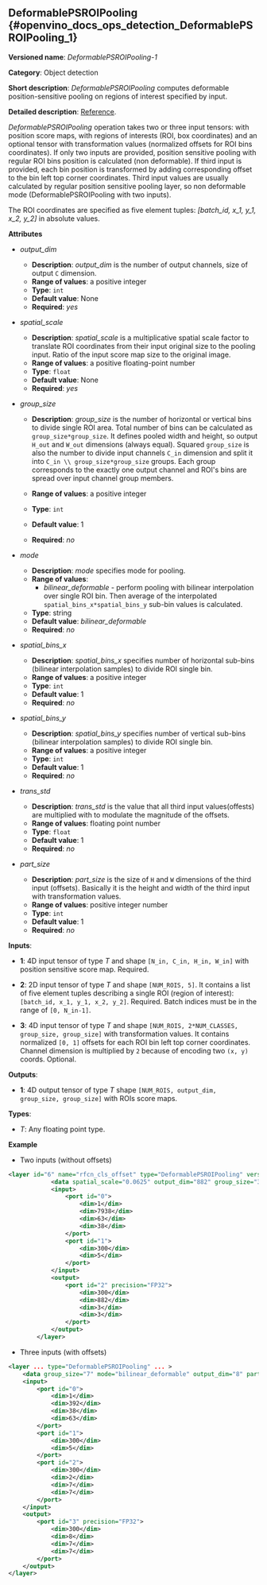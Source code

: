 ## DeformablePSROIPooling <a name="DeformablePSROIPooling"></a> {#openvino_docs_ops_detection_DeformablePSROIPooling_1}

**Versioned name**: *DeformablePSROIPooling-1*

**Category**: Object detection

**Short description**: *DeformablePSROIPooling* computes deformable position-sensitive pooling on regions of interest specified by input.

**Detailed description**: [Reference](https://arxiv.org/abs/1703.06211).

*DeformablePSROIPooling* operation takes two or three input tensors: with position score maps, with regions of interests (ROI, box coordinates) and an optional tensor with transformation values (normalized offsets for ROI bins coordinates).
If only two inputs are provided, position sensitive pooling with regular ROI bins position is calculated (non deformable). 
If third input is provided, each bin position is transformed by adding corresponding offset to the bin left top corner coordinates. Third input values are usually calculated by regular position sensitive pooling layer, so non deformable mode (DeformablePSROIPooling with two inputs).

The ROI coordinates are specified as five element tuples: *[batch_id, x_1, y_1, x_2, y_2]* in absolute values.


**Attributes**

* *output_dim*

  * **Description**: *output_dim* is the number of output channels, size of output `C` dimension.
  * **Range of values**: a positive integer
  * **Type**: `int`
  * **Default value**: None
  * **Required**: *yes*

* *spatial_scale*

  * **Description**: *spatial_scale* is a multiplicative spatial scale factor to translate ROI coordinates from their input original size to the pooling input. Ratio of the input score map size to the original image. 
  * **Range of values**: a positive floating-point number
  * **Type**: `float`
  * **Default value**: None
  * **Required**: *yes*

* *group_size*

  * **Description**: *group_size* is the number of horizontal or vertical bins to divide single ROI area. Total number of bins can be calculated as `group_size*group_size`. It defines pooled width and height, so output `H_out` and `W_out` dimensions (always equal).
  Squared `group_size` is also the number to divide input channels `C_in` dimension and split it into `C_in \\ group_size*group_size` groups.
  Each group corresponds to the exactly one output channel and ROI's bins are spread over input channel group members.

  * **Range of values**: a positive integer
  * **Type**: `int`
  * **Default value**: 1
  * **Required**: *no*

* *mode*
  * **Description**: *mode* specifies mode for pooling.
  * **Range of values**:
    * *bilinear_deformable* - perform pooling with bilinear interpolation over single ROI bin. Then average of the interpolated `spatial_bins_x*spatial_bins_y` sub-bin values is calculated.
  * **Type**: string
  * **Default value**: *bilinear_deformable*
  * **Required**: *no*

* *spatial_bins_x*
  * **Description**: *spatial_bins_x* specifies number of horizontal sub-bins (bilinear interpolation samples) to divide ROI single bin.
  * **Range of values**: a positive integer
  * **Type**: `int`
  * **Default value**: 1
  * **Required**: *no*

* *spatial_bins_y*
  * **Description**: *spatial_bins_y* specifies number of vertical sub-bins (bilinear interpolation samples) to divide ROI single bin.
  * **Range of values**: a positive integer
  * **Type**: `int`
  * **Default value**: 1
  * **Required**: *no*

* *trans_std*
  * **Description**: *trans_std* is the value that all third input values(offests) are multiplied with to modulate the magnitude of the offsets.
  * **Range of values**: floating point number
  * **Type**: `float`
  * **Default value**: 1
  * **Required**: *no*

* *part_size*
  * **Description**: *part_size* is the size of `H` and `W` dimensions of the third input (offsets). Basically it is the height and width of the third input 
  with transformation values.
  * **Range of values**: positive integer number
  * **Type**: `int`
  * **Default value**: 1
  * **Required**: *no*

**Inputs**:

*   **1**: 4D input tensor of type *T* and shape `[N_in, C_in, H_in, W_in]` with position sensitive score map. Required.

*   **2**: 2D input tensor of type *T* and shape `[NUM_ROIS, 5]`. It contains a list of five element tuples describing a single ROI (region of interest): `[batch_id, x_1, y_1, x_2, y_2]`. Required.
Batch indices must be in the range of `[0, N_in-1]`.

*   **3**: 4D input tensor of type *T* and shape `[NUM_ROIS, 2*NUM_CLASSES, group_size, group_size]` with transformation values. It contains normalized `[0, 1]` offsets for each ROI bin left top corner coordinates. Channel dimension is multiplied by `2` because of encoding two `(x, y)` coords. Optional.

**Outputs**:
*   **1**: 4D output tensor of type *T* shape `[NUM_ROIS, output_dim, group_size, group_size]` with ROIs score maps.

**Types**:

* *T*: Any floating point type.
 

**Example**

* Two inputs (without offsets)
```xml
<layer id="6" name="rfcn_cls_offset" type="DeformablePSROIPooling" version="opset1">
			<data spatial_scale="0.0625" output_dim="882" group_size="3" mode="bilinear_deformable" spatial_bins_x="4" spatial_bins_y="4" pooled_width="3" pooled_height="3" trans_std="0.0" part_size="3"/>
			<input>
				<port id="0">
					<dim>1</dim>
					<dim>7938</dim>
					<dim>63</dim>
					<dim>38</dim>
				</port>
				<port id="1">
					<dim>300</dim>
					<dim>5</dim>
				</port>
			</input>
			<output>
				<port id="2" precision="FP32">
					<dim>300</dim>
					<dim>882</dim>
					<dim>3</dim>
					<dim>3</dim>
				</port>
			</output>
		</layer>
```
* Three inputs (with offsets)
```xml
<layer ... type="DeformablePSROIPooling" ... >
    <data group_size="7" mode="bilinear_deformable" output_dim="8" part_size="7" spatial_bins_x="4" spatial_bins_y="4" spatial_scale="0.0625" trans_std="0.1"/>
    <input>
        <port id="0">
            <dim>1</dim>
            <dim>392</dim>
            <dim>38</dim>
            <dim>63</dim>
        </port>
        <port id="1">
            <dim>300</dim>
            <dim>5</dim>
        </port>
        <port id="2">
            <dim>300</dim>
            <dim>2</dim>
            <dim>7</dim>
            <dim>7</dim>
        </port>
    </input>
    <output>
        <port id="3" precision="FP32">
            <dim>300</dim>
            <dim>8</dim>
            <dim>7</dim>
            <dim>7</dim>
        </port>
    </output>
</layer>
```
